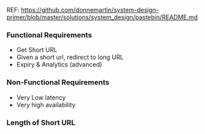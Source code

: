 REF: https://github.com/donnemartin/system-design-primer/blob/master/solutions/system_design/pastebin/README.md

### Functional Requirements
* Get Short URL
* Given a short url, redirect to long URL
* Expiry & Analytics (advanced)

### Non-Functional Requirements
* Very Low latency
* Very high availability


### Length of Short URL
